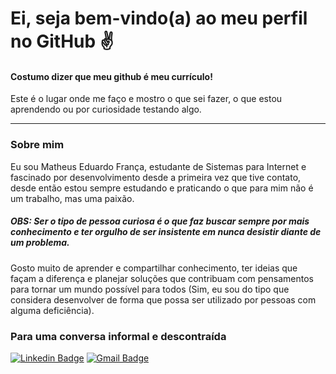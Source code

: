 # Ei, seja bem-vindo(a) ao meu perfil no GitHub   ✌

#### Costumo dizer que meu github é meu currículo! <br />

Este é o lugar onde me faço e mostro o que sei fazer, o que estou aprendendo ou por curiosidade testando algo.

<hr />

### Sobre mim

Eu sou Matheus Eduardo França, estudante de Sistemas para Internet e fascinado por desenvolvimento desde a primeira vez que tive contato, desde então estou sempre estudando e praticando o que para mim não é um trabalho, mas uma paixão. 
##### OBS: Ser o tipo de pessoa curiosa é o que faz buscar sempre por mais conhecimento e ter orgulho de ser insistente em nunca desistir diante de um problema.
Gosto muito de aprender e compartilhar conhecimento, ter ideias que façam a diferença e planejar soluções que contribuam com pensamentos para tornar um mundo possível para todos (Sim, eu sou do tipo que considera desenvolver de forma que possa ser utilizado por pessoas com alguma deficiência).


### Para uma conversa informal e descontraída

[![Linkedin Badge](https://img.shields.io/badge/-LinkedIn-blue?style=flat-square&logo=Linkedin&logoColor=white&link=https://www.linkedin.com/in/matheusfranca27/)](https://www.linkedin.com/in/matheusfranca27/)
[![Gmail Badge](https://img.shields.io/badge/-Gmail-orange?style=flat-square&logo=Gmail&logoColor=white&link=https://mail.google.com/mail/u/0/?ogbl#inbox?compose=CllgCJlJWFlzJJJkFzDtRfhhrXGDvLggrsKVdndbGLwxkMQcHjpLqqjlpjTKLxvzvXJptTWCZVV)](https://mail.google.com/mail/u/0/?ogbl#inbox?compose=CllgCJlJWFlzJJJkFzDtRfhhrXGDvLggrsKVdndbGLwxkMQcHjpLqqjlpjTKLxvzvXJptTWCZVV)


